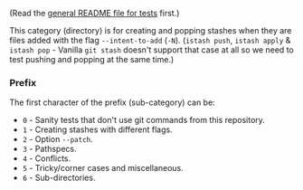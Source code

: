 (Read the [general README file for tests](../README.md) first.)

This category (directory) is for creating and popping stashes when they are files added with the flag `--intent-to-add` (`-N`).
(`istash push`, `istash apply` & `istash pop` - Vanilla `git stash` doesn't support that case at all so we need to test pushing and popping at the same time.)


### Prefix
The first character of the prefix (sub-category) can be:
- `0` - Sanity tests that don't use git commands from this repository.
- `1` - Creating stashes with different flags.
- `2` - Option `--patch`.
- `3` - Pathspecs.
- `4` - Conflicts.
- `5` - Tricky/corner cases and miscellaneous.
- `6` - Sub-directories.
